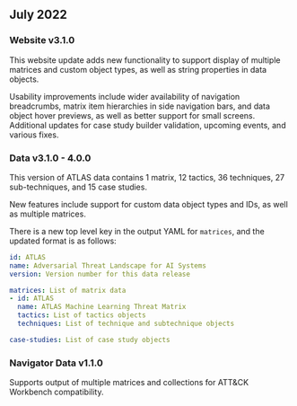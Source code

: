 ## July 2022


### Website v3.1.0

This website update adds new functionality to support display of multiple matrices and custom object types, as well as string properties in data objects.

Usability improvements include wider availability of navigation breadcrumbs, matrix item hierarchies in side navigation bars, and data object hover previews, as well as better support for small screens.  Additional updates for case study builder validation, upcoming events, and various fixes.


### Data v3.1.0 - 4.0.0

This version of ATLAS data contains 1 matrix, 12 tactics, 36 techniques, 27 sub-techniques, and 15 case studies.

New features include support for custom data object types and IDs, as well as multiple matrices.

There is a new top level key in the output YAML for `matrices`, and the updated format is as follows:
  ```yaml
  id: ATLAS
  name: Adversarial Threat Landscape for AI Systems
  version: Version number for this data release

  matrices: List of matrix data
  - id: ATLAS
    name: ATLAS Machine Learning Threat Matrix
    tactics: List of tactics objects
    techniques: List of technique and subtechnique objects

  case-studies: List of case study objects
  ```


### Navigator Data v1.1.0

Supports output of multiple matrices and collections for ATT&CK Workbench compatibility.
